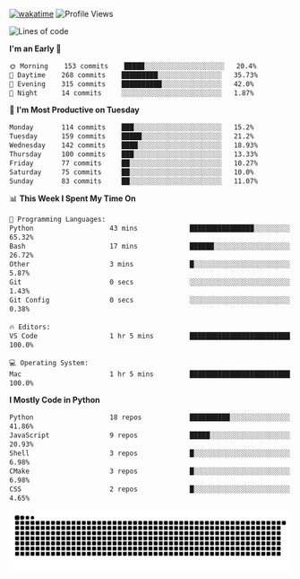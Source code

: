 [![wakatime](https://wakatime.com/badge/user/b920b284-3cde-4cd4-b72e-f7f22d050b16.svg)](https://wakatime.com/@b920b284-3cde-4cd4-b72e-f7f22d050b16)
![Profile Views](http://img.shields.io/badge/Profile%20Views-4586-blue)
<!--START_SECTION:waka-->
![Lines of code](https://img.shields.io/badge/From%20Hello%20World%20I%27ve%20Written--775%20Thousand%20lines%20of%20code-blue)

**I'm an Early 🐤** 

```text
🌞 Morning    153 commits    █████░░░░░░░░░░░░░░░░░░░░   20.4% 
🌆 Daytime    268 commits    █████████░░░░░░░░░░░░░░░░   35.73% 
🌃 Evening    315 commits    ██████████░░░░░░░░░░░░░░░   42.0% 
🌙 Night      14 commits     ░░░░░░░░░░░░░░░░░░░░░░░░░   1.87%

```
📅 **I'm Most Productive on Tuesday** 

```text
Monday       114 commits    ███░░░░░░░░░░░░░░░░░░░░░░   15.2% 
Tuesday      159 commits    █████░░░░░░░░░░░░░░░░░░░░   21.2% 
Wednesday    142 commits    ████░░░░░░░░░░░░░░░░░░░░░   18.93% 
Thursday     100 commits    ███░░░░░░░░░░░░░░░░░░░░░░   13.33% 
Friday       77 commits     ██░░░░░░░░░░░░░░░░░░░░░░░   10.27% 
Saturday     75 commits     ██░░░░░░░░░░░░░░░░░░░░░░░   10.0% 
Sunday       83 commits     ██░░░░░░░░░░░░░░░░░░░░░░░   11.07%

```


📊 **This Week I Spent My Time On** 

```text
💬 Programming Languages: 
Python                   43 mins             ████████████████░░░░░░░░░   65.32% 
Bash                     17 mins             ██████░░░░░░░░░░░░░░░░░░░   26.72% 
Other                    3 mins              █░░░░░░░░░░░░░░░░░░░░░░░░   5.87% 
Git                      0 secs              ░░░░░░░░░░░░░░░░░░░░░░░░░   1.43% 
Git Config               0 secs              ░░░░░░░░░░░░░░░░░░░░░░░░░   0.38%

🔥 Editors: 
VS Code                  1 hr 5 mins         █████████████████████████   100.0%

💻 Operating System: 
Mac                      1 hr 5 mins         █████████████████████████   100.0%

```

**I Mostly Code in Python** 

```text
Python                   18 repos            ██████████░░░░░░░░░░░░░░░   41.86% 
JavaScript               9 repos             █████░░░░░░░░░░░░░░░░░░░░   20.93% 
Shell                    3 repos             █░░░░░░░░░░░░░░░░░░░░░░░░   6.98% 
CMake                    3 repos             █░░░░░░░░░░░░░░░░░░░░░░░░   6.98% 
CSS                      2 repos             █░░░░░░░░░░░░░░░░░░░░░░░░   4.65%

```



<!--END_SECTION:waka-->
![Snake animation](https://raw.githubusercontent.com/timmypidashev/timmypidashev/main/commits.svg)
